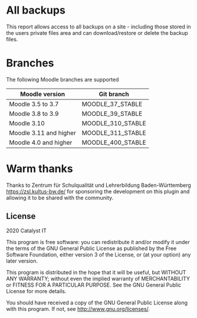 # All backups #

This report allows access to all backups on a site - including those stored in the users private files area and can download/restore or delete the backup files.

# Branches #
The following Moodle branches are supported

| Moodle version     | Git branch |
| ----------------- | ----------- |
| Moodle 3.5 to 3.7 | MOODLE_37_STABLE |
| Moodle 3.8 to 3.9 | MOODLE_39_STABLE |
| Moodle 3.10 | MOODLE_310_STABLE |
| Moodle 3.11 and higher | MOODLE_311_STABLE  |
| Moodle 4.0 and higher | MOODLE_400_STABLE  |

# Warm thanks #
Thanks to Zentrum für Schulqualität und Lehrerbildung Baden-Württemberg https://zsl.kultus-bw.de/ for sponsoring the development on this plugin and allowing it to be shared with the community.
## License ##

2020 Catalyst IT

This program is free software: you can redistribute it and/or modify it under
the terms of the GNU General Public License as published by the Free Software
Foundation, either version 3 of the License, or (at your option) any later
version.

This program is distributed in the hope that it will be useful, but WITHOUT ANY
WARRANTY; without even the implied warranty of MERCHANTABILITY or FITNESS FOR A
PARTICULAR PURPOSE.  See the GNU General Public License for more details.

You should have received a copy of the GNU General Public License along with
this program.  If not, see <http://www.gnu.org/licenses/>.

